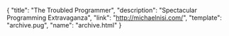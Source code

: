 {
  "title": "The Troubled Programmer",
  "description": "Spectacular Programming Extravaganza",
  "link": "http://michaelnisi.com/",
  "template": "archive.pug",
  "name": "archive.html"
}
